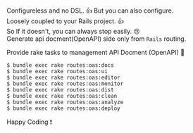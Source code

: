 Configureless and no DSL. 👍 But you can also configure.  
Loosely coupled to your Rails project. 👍  
So If it doesn't, you can always stop easily. 😢  
Generate api docment(OpenAPI) side only from `Rails` routing.  
  
Provide rake tasks to management API Docment (OpenAPI) 🎉  
  

    $ bundle exec rake routes:oas:docs
    $ bundle exec rake routes:oas:ui
    $ bundle exec rake routes:oas:editor
    $ bundle exec rake routes:oas:monitor
    $ bundle exec rake routes:oas:dist
    $ bundle exec rake routes:oas:clean
    $ bundle exec rake routes:oas:analyze
    $ bundle exec rake routes:oas:deploy

  
Happy Coding ❗️
